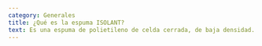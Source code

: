 ```yaml
---
category: Generales
title: ¿Qué es la espuma ISOLANT?
text: Es una espuma de polietileno de celda cerrada, de baja densidad. La celda contiene aire estanco, logrando así mantener su baja conducción del calor. Además, son totalmente impermeables al agua y al vapor de agua, impidiendo que la misma entre en sus celdas. También tienen una conductividad térmica baja e inalterable.
---
```

